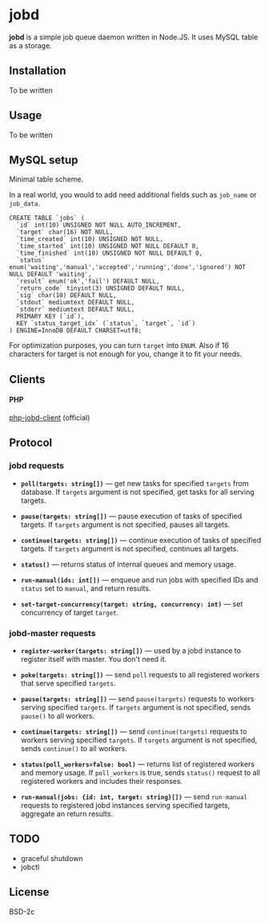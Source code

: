 # jobd

**jobd** is a simple job queue daemon written in Node.JS. It uses MySQL table as
a storage.


## Installation

To be written


## Usage

To be written


## MySQL setup

Minimal table scheme.

In a real world, you would to add need additional fields such as `job_name` or
`job_data`. 

```
CREATE TABLE `jobs` (
  `id` int(10) UNSIGNED NOT NULL AUTO_INCREMENT,
  `target` char(16) NOT NULL,
  `time_created` int(10) UNSIGNED NOT NULL,
  `time_started` int(10) UNSIGNED NOT NULL DEFAULT 0,
  `time_finished` int(10) UNSIGNED NOT NULL DEFAULT 0,
  `status` enum('waiting','manual','accepted','running','done','ignored') NOT NULL DEFAULT 'waiting',
  `result` enum('ok','fail') DEFAULT NULL,
  `return_code` tinyint(3) UNSIGNED DEFAULT NULL,
  `sig` char(10) DEFAULT NULL,
  `stdout` mediumtext DEFAULT NULL,
  `stderr` mediumtext DEFAULT NULL,
  PRIMARY KEY (`id`),
  KEY `status_target_idx` (`status`, `target`, `id`)
) ENGINE=InnoDB DEFAULT CHARSET=utf8;
```

For optimization purposes, you can turn `target` into `ENUM`. Also if 16 characters
for target is not enough for you, change it to fit your needs.


## Clients

#### PHP

[php-jobd-client](https://github.com/gch1p/php-jobd-client) (official)

## Protocol

### jobd requests

* **`poll(targets: string[])`** — get new tasks for specified `targets` from database.
  If `targets` argument is not specified, get tasks for all serving targets.
  
* **`pause(targets: string[])`** — pause execution of tasks of specified targets.
  If `targets` argument is not specified, pauses all targets.

* **`continue(targets: string[])`** — continue execution of tasks of specified targets.
  If `targets` argument is not specified, continues all targets.
  
* **`status()`** — returns status of internal queues and memory usage.

* **`run-manual(ids: int[])`** — enqueue and run jobs with specified IDs and
  `status` set to `manual`, and return results.

* **`set-target-concurrency(target: string, concurrency: int)`** — set concurrency
  of target `target`.

### jobd-master requests

* **`register-worker(targets: string[])`** — used by a jobd instance to register
  itself with master. You don't need it.
  
* **`poke(targets: string[])`** — send `poll` requests to all registered workers
  that serve specified `targets`.

* **`pause(targets: string[])`** — send `pause(targets)` requests to workers
  serving specified `targets`. If `targets` argument is not specified, sends
  `pause()` to all workers.

* **`continue(targets: string[])`** — send `continue(targets)` requests to workers
  serving specified `targets`. If `targets` argument is not specified, sends
  `continue()` to all workers.
  
* **`status(poll_workers=false: bool)`** — returns list of registered workers and
  memory usage. If `poll_workers` is true, sends `status()` request to all registered
  workers and includes their responses.

* **`run-manual(jobs: {id: int, target: string}[])`** — send `run-manual`
  requests to registered jobd instances serving specified targets, aggregate an
  return results.


## TODO

- graceful shutdown
- jobctl

## License

BSD-2c